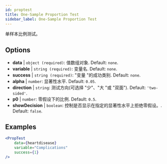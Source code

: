 ```yaml
---
id: proptest
title: One-Sample Proportion Test
sidebar_label: One-Sample Proportion Test
---
```


单样本比例测试。

## Options

* __data__ | `object (required)`: 值数组对象. Default: `none`.
* __variable__ | `string (required)`: 变量名. Default: `none`.
* __success__ | `string (required)`: "变量 "的成功类别. Default: `none`.
* __alpha__ | `number`: 显著性水平. Default: `0.05`.
* __direction__ | `string`: 测试方向(可选择 "少"、"大 "或 "双面"). Default: `'two-sided'`.
* __p0__ | `number`: 零假设下的比例. Default: `0.5`.
* __showDecision__ | `boolean`: 控制是否显示在指定的显著性水平上拒绝零假设。. Default: `false`.


## Examples

```jsx live
<PropTest
    data={heartdisease} 
    variable="Complications"
    success={1}
/>
```
